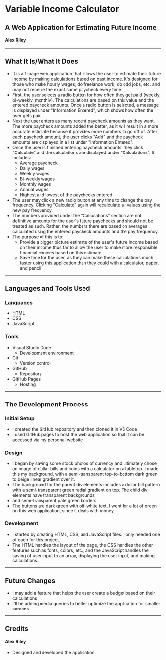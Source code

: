 # Variable Income Calculator
## A Web Application for Estimating Future Income
#### Alex Riley
-----------------------------------------------------------------------------------------------------------------------------------------------------------------------
  ## What It Is/What It Does
- It is a 1-page web application that allows the user to estimate their future income by making calculations based on past income. It's designed for those who make
    hourly wages, do freelance work, do odd jobs, etc. and may not receive the exact same paycheck every time.
- First, the user selects a radio button for how often they get paid (weekly, bi-weekly, monthly). The calculations are based on this value and the entered paycheck
    amounts. Once a radio button is selected, a message is displayed under "Information Entered", which shows how often the user gets paid.
- Next the user enters as many recent paycheck amounts as they want. The more paycheck amounts added the better, as it will result in a more accurate estimate because
  it provides more numbers to go off of. After each paycheck amount, the user clicks "Add" and the paycheck amounts are displayed in a list under "Information Entered".
- Once the user is finished entering paycheck amounts, they click "Calculate" and the calculations are displayed under "Calculations". It includes:
  - Average paycheck
  - Daily wages
  - Weekly wages
  - Bi-weekly wages
  - Monthly wages
  - Annual wages
  - Highest and lowest of the paychecks entered
- The user may click a new radio button at any time to change the pay frequency. Clicking "Calculate" again will recalculate all values using the new pay frequency.
- The numbers provided under the "Calculations" section are not definitive amounts for the user's future paychecks and should not be treated as such. Rather, the numbers
  there are based on averages calculated using the entered paycheck amounts and the pay frequency.
- The purpose of this is to:
  - Provide a bigger picture estimate of the user's future income based on their income thus far to allow the user to make more responsible financial choices based on
    this estimate
  - Save time for the user, as they can make these calculations much faster using this application than they could with a calculator, paper, and pencil
-----------------------------------------------------------------------------------------------------------------------------------------------------------------------
## Languages and Tools Used
### Languages
- HTML
- CSS
- JavaScript
### Tools
- Visual Studio Code
  - Development environment
- Git
  - Version control
- GitHub
  - Repository
- GitHub Pages
  - Hosting
-----------------------------------------------------------------------------------------------------------------------------------------------------------------------
## The Development Process
### Initial Setup
- I created the GitHub repository and then cloned it in VS Code
- I used GitHub pages to host the web application so that it can be accessed via my personal website
### Design
- I began by saving some stock photos of currency and ultimately chose an image of dollar bills and coins with a calculator on a tabletop. I made this my background,
  with a semi-transparent top-to-bottom dark green to beige linear gradient over it.
- The background for the parent div elements includes a dollar bill pattern with a semi-transparent green radial gradient on top. The child div elements have transparent backgrounds
- and semi-transparent pale green borders.
- The buttons are dark green with off-white text. I went for a lot of green on this web application, since it deals with money. 
### Development
- I started by creating HTML, CSS, and JavaScript files. I only needed one of each for this project.
- The HTML handles the layout of the page, the CSS handles the other features such as fonts, colors, etc., and the JavaScript handles the saving of user input to an
  array, displaying the user input, and making calculations.
-----------------------------------------------------------------------------------------------------------------------------------------------------------------------
## Future Changes
-  I may add a feature that helps the user create a budget based on their calculations
-  I'll be adding media queries to better optimize the application for smaller screens 
-----------------------------------------------------------------------------------------------------------------------------------------------------------------------
## Credits
#### Alex Riley
- Designed and developed the application
